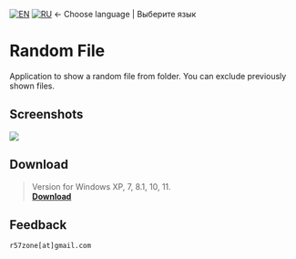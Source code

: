 [![EN](https://user-images.githubusercontent.com/9499881/33184537-7be87e86-d096-11e7-89bb-f3286f752bc6.png)](https://github.com/r57zone/RandomFile/) 
[![RU](https://user-images.githubusercontent.com/9499881/27683795-5b0fbac6-5cd8-11e7-929c-057833e01fb1.png)](https://github.com/r57zone/RandomFile/blob/master/README.RU.md) 
← Choose language | Выберите язык

# Random File
Application to show a random file from folder. You can exclude previously shown files.

## Screenshots
![](https://github.com/r57zone/RandomFile/assets/9499881/99ddd7fa-766c-4081-bd4f-2656d8619470)

## Download
>Version for Windows XP, 7, 8.1, 10, 11.<br>
**[Download](https://github.com/r57zone/RandomFile/releases)**

## Feedback
`r57zone[at]gmail.com`